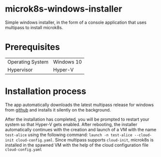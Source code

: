 # microk8s-windows-installer

Simple windows installer, in the form of a console application that uses multipass to install microk8s.

# Prerequisites
|||
|------------------|------------|
| Operating System | Windows 10 |
| Hypervisor       | Hyper-V    |

# Installation process

The app automatically downloads the latest multipass release for windows from [github] and installs it silently on the background.

After the installation has completed, you will be prompted to restart your system so that Hyper-V gets enabled.
After rebooting, the installer automatically continues with the creation and launch of a VM with the name `test-alice` using the following command: `launch -n test-alice --cloud-init cloud-config.yaml`. Since multipass supports `cloud-init`, microk8s is installed in the spawned VM with the help of the cloud configuration file `cloud-config.yaml`

[github]: https://github.com/CanonicalLtd/multipass/releases
